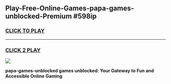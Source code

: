 
## Play-Free-Online-Games-papa-games-unblocked-Premium #598ip
<h3>
<a href="https://premium.freeplayer.one?title=papa-games-unblocked&ref=8M">CLICK TO PLAY</a></h3>
<hr>

<h3>
<a href="https://premium.freeplayer.one?title=papa-games-unblocked&ref=8M">CLICK 2 PLAY</a>
  
</h3>

<a href="https://premium.freeplayer.one?title=papa-games-unblocked&ref=8M"><img src="https://clearcache.store/games.png"></a>


**papa-games-unblocked games unblocked: Your Gateway to Fun and Accessible Online Gaming**
